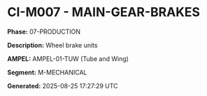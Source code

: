 # CI-M007 - MAIN-GEAR-BRAKES

**Phase:** 07-PRODUCTION

**Description:** Wheel brake units

**AMPEL:** AMPEL-01-TUW (Tube and Wing)

**Segment:** M-MECHANICAL

**Generated:** 2025-08-25 17:27:29 UTC
